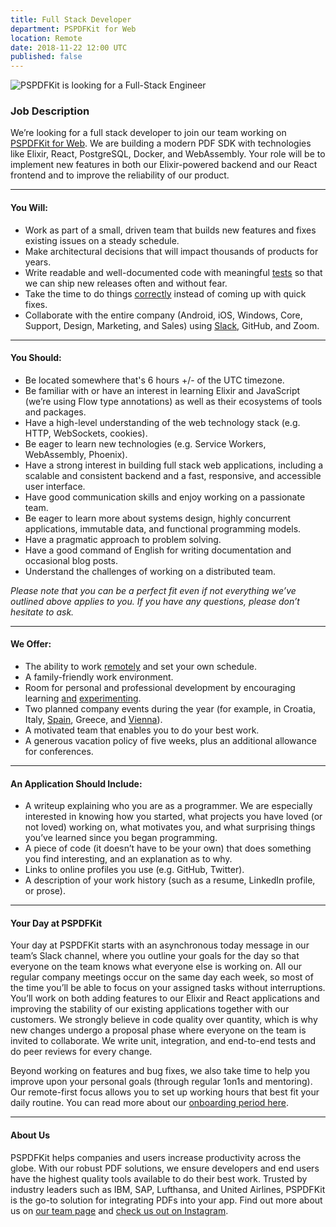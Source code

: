 ```yaml
---
title: Full Stack Developer
department: PSPDFKit for Web
location: Remote
date: 2018-11-22 12:00 UTC
published: false
---
```


<img src="/images/careers/web2.png" alt="PSPDFKit is looking for a Full-Stack Engineer" class="card-img-top-hero" style="max-width: 1200px;" />

### Job Description

We’re looking for a full stack developer to join our team working on [PSPDFKit for Web][]. We are building a modern PDF SDK with technologies like Elixir, React, PostgreSQL, Docker, and WebAssembly. Your role will be to implement new features in both our Elixir-powered backend and our React frontend and to improve the reliability of our product.

---

#### You Will:

- Work as part of a small, driven team that builds new features and fixes existing issues on a steady schedule.
- Make architectural decisions that will impact thousands of products for years.
- Write readable and well-documented code with meaningful [tests][] so that we can ship new releases often and without fear.
- Take the time to do things [correctly][] instead of coming up with quick fixes.
- Collaborate with the entire company (Android, iOS, Windows, Core, Support, Design, Marketing, and Sales) using [Slack][], GitHub, and Zoom.

---

#### You Should:

- Be located somewhere that's 6 hours +/- of the UTC timezone.
- Be familiar with or have an interest in learning Elixir and JavaScript (we’re using Flow type annotations) as well as their ecosystems of tools and packages.
- Have a high-level understanding of the web technology stack (e.g. HTTP, WebSockets, cookies).
- Be eager to learn new technologies (e.g. Service Workers, WebAssembly, Phoenix).
- Have a strong interest in building full stack web applications, including a scalable and consistent backend and a fast, responsive, and accessible user interface.
- Have good communication skills and enjoy working on a passionate team.
- Be eager to learn more about systems design, highly concurrent applications, immutable data, and functional programming models.
- Have a pragmatic approach to problem solving.
- Have a good command of English for writing documentation and occasional blog posts.
- Understand the challenges of working on a distributed team.

_Please note that you can be a perfect fit even if not everything we’ve outlined above applies to you. If you have any questions, please don’t hesitate to ask._

---

#### We Offer:

- The ability to work [remotely][] and set your own schedule.
- A family-friendly work environment.
- Room for personal and professional development by encouraging learning [and][calculator] [experimenting][reviewbot].
- Two planned company events during the year (for example, in Croatia, Italy, [Spain][], Greece, and [Vienna][]).
- A motivated team that enables you to do your best work.
- A generous vacation policy of five weeks, plus an additional allowance for conferences.

---

#### An Application Should Include:

- A writeup explaining who you are as a programmer. We are especially interested in knowing how you started, what projects you have loved (or not loved) working on, what motivates you, and what surprising things you’ve learned since you began programming.
- A piece of code (it doesn’t have to be your own) that does something you find interesting, and an explanation as to why.
- Links to online profiles you use (e.g. GitHub, Twitter).
- A description of your work history (such as a resume, LinkedIn profile, or prose).

---

#### Your Day at PSPDFKit

Your day at PSPDFKit starts with an asynchronous today message in our team’s Slack channel, where you outline your goals for the day so that everyone on the team knows what everyone else is working on. All our regular company meetings occur on the same day each week, so most of the time you’ll be able to focus on your assigned tasks without interruptions. You’ll work on both adding features to our Elixir and React applications and improving the stability of our existing applications together with our customers. We strongly believe in code quality over quantity, which is why new changes undergo a proposal phase where everyone on the team is invited to collaborate. We write unit, integration, and end-to-end tests and do peer reviews for every change.

Beyond working on features and bug fixes, we also take time to help you improve upon your personal goals (through regular 1on1s and mentoring). Our remote-first focus allows you to set up working hours that best fit your daily routine. You can read more about our [onboarding period here][].

---

#### About Us

PSPDFKit helps companies and users increase productivity across the globe. With our robust PDF solutions, we ensure developers and end users have the highest quality tools available to do their best work. Trusted by industry leaders such as IBM, SAP, Lufthansa, and United Airlines, PSPDFKit is the go-to solution for integrating PDFs into your app. Find out more about us on [our team page][] and [check us out on Instagram][].

[pspdfkit for web]: https://pspdfkit.com/web
[tests]: /blog/2016/continuous-ios-code-coverage-with-jenkins-and-slather/
[correctly]: /blog/2016/writing-good-bug-reports/
[slack]: https://pspdfkit.com/blog/2018/how-to-use-slack-and-not-go-crazy/
[remotely]: /blog/2017/remote-work/
[calculator]: /blog/2018/how-to-program-a-calculator-pdf/
[reviewbot]: /blog/2018/reviewbot/
[spain]: /blog/2016/the-importance-of-retreats-for-a-remote-company/
[vienna]: /blog/2017/4-steps-to-a-successful-company-retreat/
[onboarding period here]: /blog/2018/onboarding-new-engineers/
[our team page]: /about
[check us out on instagram]: https://www.instagram.com/pspdfkit/
